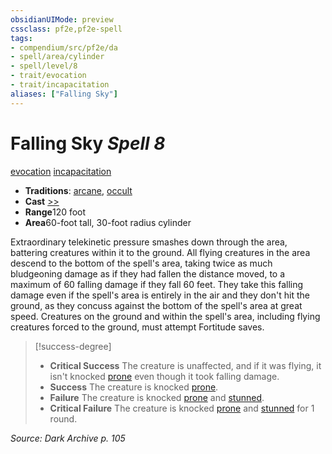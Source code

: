 ```yaml
---
obsidianUIMode: preview
cssclass: pf2e,pf2e-spell
tags:
- compendium/src/pf2e/da
- spell/area/cylinder
- spell/level/8
- trait/evocation
- trait/incapacitation
aliases: ["Falling Sky"]
---
```

# Falling Sky *Spell 8*   
[evocation](/rules/traits/evocation.md)  [incapacitation](/rules/traits/incapacitation.md)  

- **Traditions**: [arcane](/rules/traits/arcane.md), [occult](/rules/traits/occult.md)
- **Cast** [>>](/rules/core-rulebook/chapter-9-playing-the-game.md#Actions "Two-Action") 
- **Range**120 foot
- **Area**60-foot tall, 30-foot radius cylinder

Extraordinary telekinetic pressure smashes down through the area, battering creatures within it to the ground. All flying creatures in the area descend to the bottom of the spell's area, taking twice as much bludgeoning damage as if they had fallen the distance moved, to a maximum of 60 falling damage if they fall 60 feet. They take this falling damage even if the spell's area is entirely in the air and they don't hit the ground, as they concuss against the bottom of the spell's area at great speed. Creatures on the ground and within the spell's area, including flying creatures forced to the ground, must attempt Fortitude saves.

> [!success-degree] 
> - **Critical Success** The creature is unaffected, and if it was flying, it isn't knocked [prone](/rules/conditions.md#Prone) even though it took falling damage.
> - **Success** The creature is knocked [prone](/rules/conditions.md#Prone).
> - **Failure** The creature is knocked [prone](/rules/conditions.md#Prone) and [stunned](/rules/conditions.md#Stunned).
> - **Critical Failure** The creature is knocked [prone](/rules/conditions.md#Prone) and [stunned](/rules/conditions.md#Stunned) for 1 round.

*Source: Dark Archive p. 105*